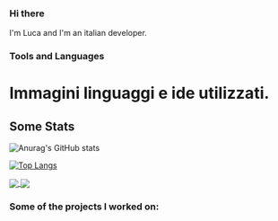 ### Hi there
I'm Luca and I'm an italian developer.

### Tools and Languages

# Immagini linguaggi e ide utilizzati.

## Some Stats

<!-- Aggiungere stats github -->

<!-- ![Anurag's GitHub stats](https://github-readme-stats.vercel.app/api?username=LucaR01&count_private=true) -->
![Anurag's GitHub stats](https://github-readme-stats.vercel.app/api?username=LucaR01&show_icons=true&count_private=true&theme=darcula)



<!-- Aggiungere stats languages -->
[![Top Langs](https://github-readme-stats.vercel.app/api/top-langs/?username=LucaR01&layout=compact&langs_count=6)](https://github.com/anuraghazra/github-readme-stats)

<a href="https://github.com/anuraghazra/github-readme-stats">
  <img align="center" src="https://github-readme-stats.vercel.app/api/pin/?username=LucaR01&repo=github-readme-stats" />
</a>
<a href="https://github.com/anuraghazra/convoychat">
  <img align="center" src="https://github-readme-stats.vercel.app/api/pin/?username=LucaR01&repo=convoychat" />
</a>




### Some of the projects I worked on:

